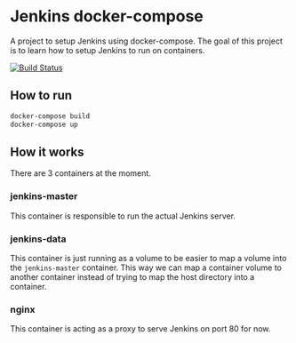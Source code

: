 # Jenkins docker-compose

A project to setup Jenkins using docker-compose.
The goal of this project is to learn how to setup Jenkins to run on containers.

[![Build Status](https://travis-ci.org/BernardoSilva/jenkins-docker-compose.svg?branch=master)](https://travis-ci.org/BernardoSilva/jenkins-docker-compose)


## How to run

```sh
docker-compose build
docker-compose up
```


## How it works

There are 3 containers at the moment.

### jenkins-master

This container is responsible to run the actual Jenkins server.

### jenkins-data

This container is just running as a volume to be easier to map a volume into the `jenkins-master` container.
This way we can map a container volume to another container instead of trying to map the host directory into a container.

### nginx

This container is acting as a proxy to serve Jenkins on port 80 for now.


